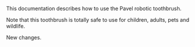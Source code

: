 This documentation describes how to use the Pavel robotic toothbrush.


Note that this toothbrush is totally safe to use for children, adults, pets and wildlife. 

New changes.
